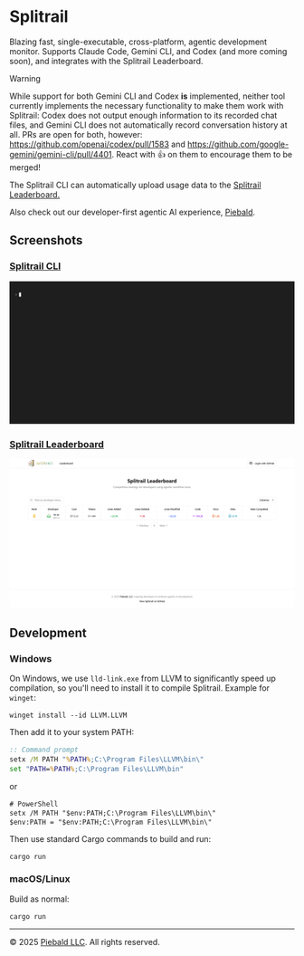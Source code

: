 # Splitrail

Blazing fast, single-executable, cross-platform, agentic development monitor.  Supports Claude Code, Gemini CLI, and Codex (and more coming soon), and integrates with the Splitrail Leaderboard.

> [!WARNING]
> While support for both Gemini CLI and Codex **is** implemented, neither tool currently implements the necessary functionality to make them work with Splitrail: Codex does not output enough information to its recorded chat files, and Gemini CLI does not automatically record conversation history at all.  PRs are open for both, however: https://github.com/openai/codex/pull/1583 and https://github.com/google-gemini/gemini-cli/pull/4401.  React with :+1: on them to encourage them to be merged!

The Splitrail CLI can automatically upload usage data to the [Splitrail Leaderboard.](https://splitrail.dev/leaderboard)

Also check out our developer-first agentic AI experience, [Piebald](https://piebald.ai/).

## Screenshots

### [Splitrail CLI](https://splitrail.dev)
<img width="750" alt="Screenshot of the Splitrail CLI" src="./screenshots/cli.gif" />

### [Splitrail Leaderboard](https://splitrail.dev/leaderboard)
<img width="750" alt="Screenshot of the Splitrail Leaderboard" src="./screenshots/leaderboard.png" />

## Development

### Windows

On Windows, we use `lld-link.exe` from LLVM to significantly speed up compilation, so you'll need to install it to compile Splitrail.  Example for `winget`:

```shell
winget install --id LLVM.LLVM
```

Then add it to your system PATH:
```cmd
:: Command prompt
setx /M PATH "%PATH%;C:\Program Files\LLVM\bin\"
set "PATH=%PATH%;C:\Program Files\LLVM\bin"
```
or
```pwsh
# PowerShell
setx /M PATH "$env:PATH;C:\Program Files\LLVM\bin\"
$env:PATH = "$env:PATH;C:\Program Files\LLVM\bin\"
```

Then use standard Cargo commands to build and run:

```shell
cargo run
```

### macOS/Linux

Build as normal:
```
cargo run
```


-----

© 2025 [Piebald LLC](https://piebald.ai). All rights reserved.
